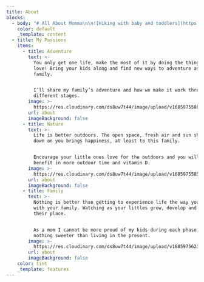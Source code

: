 ```yaml
---
title: About
blocks:
  - body: "# All About Momma\n\n![Hiking with baby and toddlers](https://res.cloudinary.com/ds8uw7t44/image/upload/v1685975469/hiking-with-toddlers-insert.jpg)\n\nBefore kids my husband and I were active. I grew up playing sports and continued as my life progressed into corporate life. I moved to England for work and joined a London Ultimate Frisbee\_ team. I met my husband there.\n\nBefore I moved to the United States my husband and I cycle toured Asia and rode over 3,000 miles in 3 months with our luggage strapped to our bikes.\_\n\nRunning was also a big part of me and I have completed the Rome and Napa Valley Marathons.\n\nDuring my transition to parenthood I wanted to ensure I kept an active lifestyle that involved my kids.\n\nMy first baby purchase was a Bob joggling stroller and since having kids have found ways to incorporate my active lifestyle into motherhood. I turned more into hiking, camping, and navigated my way through hiking backpacks, tents and baby wearing.\_\n\nI also found that you can cycle with your kids and that my young ones love it! One of their first words is always “bike”.\n\nNot only can you cycle with your toddler, but also have your child learn to ride a bike.\n\nI am happiest while outside. That is why I find it very important to foster my own kids love for the outdoors early. No matter the weather my family can be found outside everyday!\n\nI want to help other momma’s navigate the complexities of \"mommahood\" and keeping your active outdoor lifestyle!\n\nI want to inspire mommas to have more adventures with their kids, no matter the age or weather.\n\nI want to foster outdoor loving kids!\n\nI want to share the tidbits that I have discovered to help reduce the chaos and not let the kids’ stuff overtake our household.\_\_\n\nHappy you are here and can’t wait to explore life with you!\n\nSincerely,\n\n*Kristina*\n"
    color: default
    _template: content
  - title: My Passions
    items:
      - title: Adventure
        text: >-
          You only get one life, make the most of it by doing the things you
          love! Bring your kids along and find new ways to adventure as a
          family.


          I’ll share my family’s adventure and how we make it work through the
          different stages.
        image: >-
          https://res.cloudinary.com/ds8uw7t44/image/upload/v1685975586/hiking-while-pregnant-italy.jpg
        url: about
        imageBackground: false
      - title: Nature
        text: >-
          Life is better outdoors. The open space, fresh air and sun shining
          down on you brings happiness, at least to this family.


          Encourage your little ones love for the outdoors and you will also
          benefit in more outdoor time and vitamin D.
        image: >-
          https://res.cloudinary.com/ds8uw7t44/image/upload/v1685975585/hiking-while-pregnant-2nd-trimester.jpg
        url: about
        imageBackground: false
      - title: Family
        text: >-
          Nothing is better than getting to experience life the way you enjoy
          with your family. Watching as your littles grow, develop and find
          their place.


          As a mom I cannot be more proud of my kids during each phase. There is
          nothing sweeter than living in the present.
        image: >-
          https://res.cloudinary.com/ds8uw7t44/image/upload/v1685975623/toddler-outdoor-autumn-activity-hayride.jpg
        url: about
        imageBackground: false
    color: tint
    _template: features
---
```












